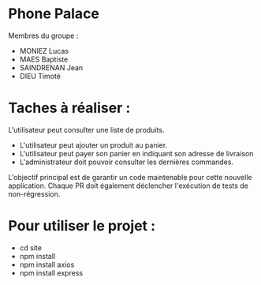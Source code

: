 # Phone Palace
Membres du groupe :

- MONIEZ Lucas
- MAES Baptiste
- SAINDRENAN Jean
- DIEU Timoté

# Taches à réaliser :

L'utilisateur peut consulter une liste de produits.
- L'utilisateur peut ajouter un produit au panier.
- L'utilisateur peut payer son panier en indiquant son adresse de livraison
- L'administrateur doit pouvoir consulter les dernières commandes.

L'objectif principal est de garantir un code maintenable pour cette nouvelle application. Chaque
PR doit également déclencher l'exécution de tests de non-régression.

# Pour utiliser le projet :

- cd site
- npm install
- npm install axios
- npm install express
